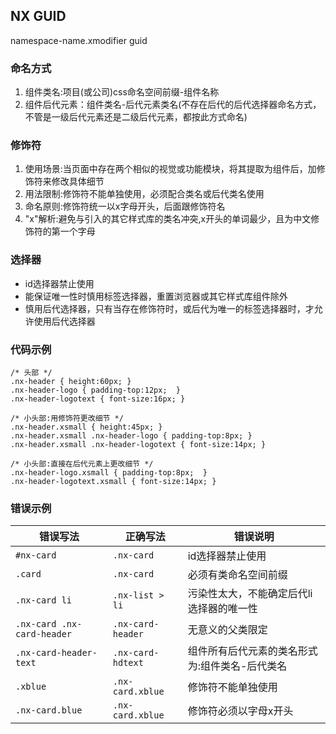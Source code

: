 ## NX GUID
namespace-name.xmodifier guid

### 命名方式
1. 组件类名:项目(或公司)css命名空间前缀-组件名称
2. 组件后代元素：组件类名-后代元素类名(不存在后代的后代选择器命名方式，不管是一级后代元素还是二级后代元素，都按此方式命名)

### 修饰符
1. 使用场景:当页面中存在两个相似的视觉或功能模块，将其提取为组件后，加修饰符来修改具体细节
2. 用法限制:修饰符不能单独使用，必须配合类名或后代类名使用
3. 命名原则:修饰符统一以x字母开头，后面跟修饰符名
4. "x"解析:避免与引入的其它样式库的类名冲突,x开头的单词最少，且为中文修饰符的第一个字母

### 选择器
+ id选择器禁止使用
+ 能保证唯一性时慎用标签选择器，重置浏览器或其它样式库组件除外
+ 慎用后代选择器，只有当存在修饰符时，或后代为唯一的标签选择器时，才允许使用后代选择器

### 代码示例
```
/* 头部 */ 
.nx-header { height:60px; }
.nx-header-logo { padding-top:12px;  }
.nx-header-logotext { font-size:16px; }

/* 小头部:用修饰符更改细节 */ 
.nx-header.xsmall { height:45px; }
.nx-header.xsmall .nx-header-logo { padding-top:8px; }
.nx-header.xsmall .nx-header-logotext { font-size:14px; }

/* 小头部:直接在后代元素上更改细节 */
.nx-header-logo.xsmall { padding-top:8px;  }
.nx-header-logotext.xsmall { font-size:14px; }
```

### 错误示例

| 错误写法 | 正确写法 | 错误说明 |
| ------- | -------- | --- |
| `#nx-card` | `.nx-card` | id选择器禁止使用 |
| `.card` | `.nx-card` | 必须有类命名空间前缀 |
| `.nx-card li` | `.nx-list > li` | 污染性太大，不能确定后代li选择器的唯一性 |
| `.nx-card .nx-card-header` | `.nx-card-header` | 无意义的父类限定 |
| `.nx-card-header-text` | `.nx-card-hdtext` | 组件所有后代元素的类名形式为:组件类名-后代类名 |
| `.xblue` | `.nx-card.xblue` | 修饰符不能单独使用 |
| `.nx-card.blue` | `.nx-card.xblue` | 修饰符必须以字母x开头 |
